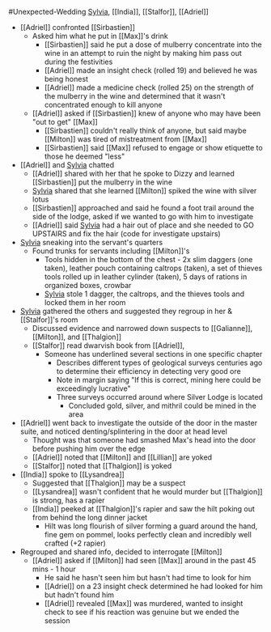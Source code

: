 #Unexpected-Wedding 
[Sylvia](Sylvia.md), [[India]], [[Stalfor]], [[Adriel]]

- [[Adriel]] confronted [[Sirbastien]]
	- Asked him what he put in [[Max]]'s drink
		- [[Sirbastien]] said he put a dose of mulberry concentrate into the wine in an attempt to ruin the night by making him pass out during the festivities
		- [[Adriel]] made an insight check (rolled 19) and believed he was being honest
		- [[Adriel]] made a medicine check (rolled 25) on the strength of the mulberry in the wine and determined that it wasn't concentrated enough to kill anyone
	- [[Adriel]] asked if [[Sirbastien]] knew of anyone who may have been "out to get" [[Max]]
		- [[Sirbastien]] couldn't really think of anyone, but said maybe [[Milton]] was tired of mistreatment from [[Max]]
		- [[Sirbastien]] said [[Max]] refused to engage or show etiquette to those he deemed "less"
- [[Adriel]] and [Sylvia](Sylvia.md) chatted
	- [[Adriel]] shared with her that he spoke to Dizzy and learned [[Sirbastien]] put the mulberry in the wine
	- [Sylvia](Sylvia.md) shared that she learned [[Milton]] spiked the wine with silver lotus
	- [[Sirbastien]] approached and said he found a foot trail around the side of the lodge, asked if we wanted to go with him to investigate
	- [[Adriel]] said [Sylvia](Sylvia.md) had a hair out of place and she needed to GO UPSTAIRS and fix the hair (code for investigate upstairs)
- [Sylvia](Sylvia.md) sneaking into the servant's quarters
	- Found trunks for servants including [[Milton]]'s
		- Tools hidden in the bottom of the chest - 2x slim daggers (one taken), leather pouch containing caltrops (taken), a set of thieves tools rolled up in leather cylinder (taken), 5 days of rations in organized boxes, crowbar
		- [Sylvia](Sylvia.md) stole 1 dagger, the caltrops, and the thieves tools and locked them in her room
- [Sylvia](Sylvia.md) gathered the others and suggested they regroup in her & [[Stalfor]]'s room
	- Discussed evidence and narrowed down suspects to [[Galianne]], [[Milton]], and [[Thalgion]]
	- [[Stalfor]] read dwarvish book from [[Adriel]], 
		- Someone has underlined several sections in one specific chapter
			- Describes different types of geological surveys centuries ago to determine their efficiency in detecting very good ore
			- Note in margin saying "If this is correct, mining here could be exceedingly lucrative"
			- Three surveys occurred around where Silver Lodge is located
				- Concluded gold, silver, and mithril could be mined in the area
- [[Adriel]] went back to investigate the outside of the door in the master suite, and noticed denting/splintering in the door at head level
	- Thought was that someone had smashed Max's head into the door before pushing him over the edge
	- [[Adriel]] noted that [[Milton]] and [[Lillian]] are yoked
	- [[Stalfor]] noted that [[Thalgion]] is yoked
- [[India]] spoke to [[Lysandrea]]
	- Suggested that [[Thalgion]] may be a suspect
	- [[Lysandrea]] wasn't confident that he would murder but [[Thalgion]] is strong, has a rapier
	- [[India]] peeked at [[Thalgion]]'s rapier and saw the hilt poking out from behind the long dinner jacket
		- Hilt was long flourish of silver forming a guard around the hand, fine gem on pommel, looks perfectly clean and incredibly well crafted (+2 rapier)
- Regrouped and shared info, decided to interrogate [[Milton]]
	- [[Adriel]] asked if [[Milton]] had seen [[Max]] around in the past 45 mins - 1 hour
		- He said he hasn't seen him but hasn't had time to look for him
		- [[Adriel]] on a 23 insight check determined he had looked for him but hadn't found him
		- [[Adriel]] revealed [[Max]] was murdered, wanted to insight check to see if his reaction was genuine but we ended the session
